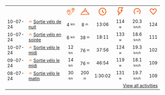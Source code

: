 <table>
    <tr>
        <th></th>
        <th></th>
        <th align="center"><img src="https://raw.githubusercontent.com/robiningelbrecht/strava-activities/master/public/distance.svg" width="30" alt="distance" title="distance"/></th>
        <th align="center"><img src="https://raw.githubusercontent.com/robiningelbrecht/strava-activities/master/public/elevation.svg" width="30" alt="elevation" title="elevation"/></th>
        <th align="center"><img src="https://raw.githubusercontent.com/robiningelbrecht/strava-activities/master/public/time.svg" width="30" alt="time" title="time"/></th>
        <th align="center"><img src="https://raw.githubusercontent.com/robiningelbrecht/strava-activities/master/public/average-watt.svg" width="30" alt="average watts" title="average watts"/></th>
        <th align="center"><img src="https://raw.githubusercontent.com/robiningelbrecht/strava-activities/master/public/average-speed.svg" width="30" alt="average speed" title="average speed"/></th>
        <th align="center"><img src="https://raw.githubusercontent.com/robiningelbrecht/strava-activities/master/public/heart-rate.svg" width="30" alt="average heart rate" title="average heart rate"/></th>
    </tr>
            <tr>
            <td>10-07-24</td>
            <td>
                <img src="https://raw.githubusercontent.com/robiningelbrecht/strava-activities/master/public/activity-ride.svg" width="12" alt="Sortie vélo de nuit" title="Sortie vélo de nuit"/>
<a href="https://www.strava.com/activities/11857591022" title="Kcal: 132 | Gear: None ">Sortie vélo de nuit</a>
            </td>
            <td align="center">4 <sup><sub>km</sub></sup></td>
            <td align="center">8 <sup><sub>m</sub></sup></td>
            <td align="center">13:06</td>
            <td align="center">114 <sup><sub>w</sub></sup></td>
            <td align="center">20.3 <sup><sub>km/h</sub></sup></td>
            <td align="center">124</td>
        </tr>
            <tr>
            <td>10-07-24</td>
            <td>
                <img src="https://raw.githubusercontent.com/robiningelbrecht/strava-activities/master/public/activity-ride.svg" width="12" alt="Sortie vélo en soirée" title="Sortie vélo en soirée"/>
<a href="https://www.strava.com/activities/11856445068" title="Kcal: 142 | Gear: None ">Sortie vélo en soirée</a>
            </td>
            <td align="center">6 <sup><sub>km</sub></sup></td>
            <td align="center">38 <sup><sub>m</sub></sup></td>
            <td align="center">18:11</td>
            <td align="center">133 <sup><sub>w</sub></sup></td>
            <td align="center">18.6 <sup><sub>km/h</sub></sup></td>
            <td align="center">111</td>
        </tr>
            <tr>
            <td>10-07-24</td>
            <td>
                <img src="https://raw.githubusercontent.com/robiningelbrecht/strava-activities/master/public/activity-ride.svg" width="12" alt="Sortie vélo le midi" title="Sortie vélo le midi"/>
<a href="https://www.strava.com/activities/11855181517" title="Kcal: 242 | Gear: None ">Sortie vélo le midi</a>
            </td>
            <td align="center">12 <sup><sub>km</sub></sup></td>
            <td align="center">76 <sup><sub>m</sub></sup></td>
            <td align="center">37:56</td>
            <td align="center">124 <sup><sub>w</sub></sup></td>
            <td align="center">19.3 <sup><sub>km/h</sub></sup></td>
            <td align="center">102</td>
        </tr>
            <tr>
            <td>09-07-24</td>
            <td>
                <img src="https://raw.githubusercontent.com/robiningelbrecht/strava-activities/master/public/activity-ride.svg" width="12" alt="Sortie vélo le midi" title="Sortie vélo le midi"/>
<a href="https://www.strava.com/activities/11847302756" title="Kcal: 340 | Gear: None ">Sortie vélo le midi</a>
            </td>
            <td align="center">14 <sup><sub>km</sub></sup></td>
            <td align="center">76 <sup><sub>m</sub></sup></td>
            <td align="center">46:54</td>
            <td align="center">119 <sup><sub>w</sub></sup></td>
            <td align="center">18.1 <sup><sub>km/h</sub></sup></td>
            <td align="center">109</td>
        </tr>
            <tr>
            <td>08-07-24</td>
            <td>
                <img src="https://raw.githubusercontent.com/robiningelbrecht/strava-activities/master/public/activity-ride.svg" width="12" alt="Sortie vélo le matin" title="Sortie vélo le matin"/>
<a href="https://www.strava.com/activities/11840352917" title="Kcal: 670 | Gear: None ">Sortie vélo le matin</a>
            </td>
            <td align="center">30 <sup><sub>km</sub></sup></td>
            <td align="center">200 <sup><sub>m</sub></sup></td>
            <td align="center">1:30:02</td>
            <td align="center">131 <sup><sub>w</sub></sup></td>
            <td align="center">19.7 <sup><sub>km/h</sub></sup></td>
            <td align="center">109</td>
        </tr>
                <tr>
            <td colspan="8" align="right"><a href="https://github.com/robiningelbrecht/strava-activities#activities">View all activities</a></td>
        </tr>
    </table>
